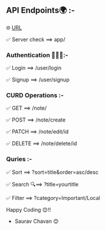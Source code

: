 
## API Endpoints🌍 :-

🌐 <a href='https://panicky-spacesuit-colt.cyclic.app/'>URL</a>

✅ Server check ==> app/

### Authentication 👨🏼‍💻:-

✅ Login ==> /user/login

✅ Signup ==> /user/signup

### CURD Operations :-

✅ GET ==> /note/

✅ POST ==> /note/create

✅ PATCH ==> /note/edit/id

✅ DELETE ==> /note/delete/id

### Quries :-

✅ Sort ==> ?sort=title&order=asc/desc

✅ Search 🔍==> ?title=yourtitle

✅ Filter ==> ?category=Important/Local


Happy Coding 😊!!

- Saurav Chavan 😊
